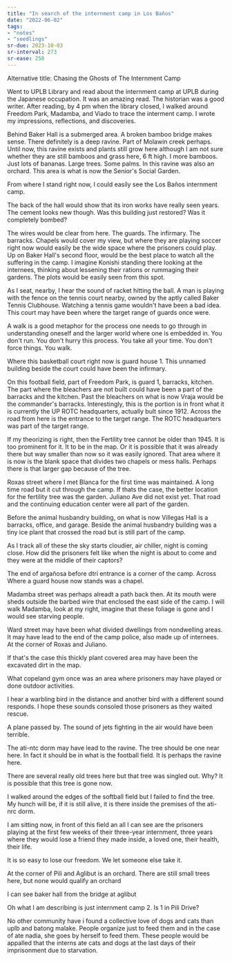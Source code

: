 ```yaml
---
title: "In search of the internment camp in Los Baños"
date: "2022-06-02"
tags:
- "notes"
- "seedlings"
sr-due: 2023-10-03
sr-interval: 273
sr-ease: 250
---
```


Alternative title: Chasing the Ghosts of The Internment Camp

Went to UPLB Library and read about the internment camp at UPLB during the Japanese occupation. It was an amazing read. The historian was a good writer. After reading, by 4 pm when the library closed, I walked around Freedom Park, Madamba, and Viado to trace the interment camp. I wrote my impressions, reflections, and discoveries.

Behind Baker Hall is a submerged area. A broken bamboo bridge makes sense. There definitely is a deep ravine. Part of Molawin creek perhaps. Until now, this ravine exists and plants still grow here although I am not sure whether they are still bamboos and grass here, 6 ft high.  I more bamboos. Just lots of bananas. Large trees. Some palms. In this ravine was also an orchard. This area is what is now the Senior's Social Garden.

From where I stand right now, I could easily see the Los Baños internment camp.

The back of the hall would show that its iron works have really seen years. The cement looks new though. Was this building just restored? Was it completely bombed?

The wires would be clear from here. The guards. The infirmary. The barracks. Chapels would cover my view, but where they are playing soccer right now would easily be the wide space where the prisoners could play. Up on Baker Hall's second floor, would be the best place to watch all the suffering in the camp. I imagine Konishi standing there looking at the internees, thinking about lessening their rations or rummaging their gardens. The plots would be easily seen from this spot.

As I seat, nearby, I hear the sound of racket hitting the ball. A man is playing with the fence on the tennis court nearby, owned by the aptly called Baker Tennis Clubhouse. Watching a tennis game wouldn't have been a bad idea. This court may have been where the target range of guards once were.

A walk is a good metaphor for the process one needs to go through in understanding oneself and the larger world where one is embedded in. You don't run. You don't hurry this process. You take all your time. You don't force things. You walk.

Where this basketball court right now is guard house 1. This unnamed building beside the court could have been the infirmary.

On this football field, part of Freedom Park, is guard 1, barracks, kitchen. The part where the bleachers are not built could have been a part of the barracks and the kitchen. Past the bleachers on what is now Vraja would be the commander's barracks. Interestingly, this is the portion is in front what it is currently the UP ROTC headquarters, actually bult since 1912. Across the road from here is the entrance to the target range. The ROTC headquarters was part of the target range.

If my theorizing is right, then the Fertility tree cannot be older than 1945. It is too prominent for it. It to be in the map. Or it is possible that it was already there but way smaller than now so it was easily ignored. That area where it is now is the blank space that divides two chapels or mess halls. Perhaps there is that larger gap because of the tree.

Roxas street where I met Blanca for the first time was maintained. A long time road but it cut through the camp. If thats the case, the better location for the fertility tree was the garden. Juliano Ave did not exist yet. That road and the continuing education center were all part of the garden.

Before the animal husbandry building, on what is now Villegas Hall is a barracks, office, and garage. Beside the animal husbandry building was a tiny ice plant that crossed the road but is still part of the camp.

As I track all of these the sky starts cloudier, air chiller, night is coming close. How did the prisoners felt like when the night is about to come and they were at the middle of their captors?

The end of argañosa before dtri entrance is a corner of the camp. Across Where a guard house now stands was a chapel.

Madamba street was perhaps alreadt a path back then. At its mouth were sheds outside the barbed wire that enclosed the east side of the camp. I will walk Madamba, look at my right, imagine that these foliage is gone and I would see starving people.

Ward street may have been what divided dwellings from nondwelling areas. It may have lead to the end of the camp police, also made up of internees. At the corner of Roxas and Juliano.

If that's the case this thickly plant covered area may have been the excavated dirt in the map.

What copeland gym once was an area where prisoners may have played or done outdoor activities.

I hear a warbling bird in the distance and another bird with a different sound responds. I hope these sounds consoled those prisoners as they waited rescue.

A plane passed by. The sound of jets fighting in the air would have been terrible.

The ati-ntc dorm may have lead to the ravine. The tree should be one near here. In fact it should be in what is the football field. It is perhaps the ravine here.

There are several really old trees here but that tree was singled out. Why? It is possible that this tree is gone now.

I walked around the edges of the softball field but I failed to find the tree. My hunch will be, if it is still alive, it is there inside the premises of the ati-nrc dorm.

I am sitting now, in front of this field an all I can see are the prisoners playing at the first few weeks of their three-year internment, three years where they would lose a friend they made inside, a loved one, their health, their life.

It is so easy to lose our freedom. We let someone else take it.

At the corner of Pili and Aglibut is an orchard. There are still small trees here, but none would qualify an orchard

I can see baker hall from the bridge at aglibut

Oh what I am describing is just internment camp 2. Is 1 in Pili Drive?

No other community have i found a collective love of dogs and cats than uplb and batong malake. People organize just to feed them and in the case of ate nadia, she goes by herself to feed them. These people would be appalled that the interns ate cats and dogs at the last days of their imprisonment due to starvation.

